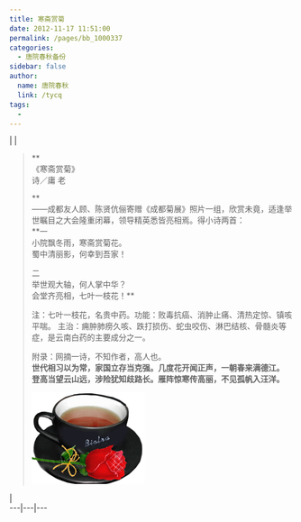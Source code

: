 ```yaml
---
title: 寒斋赏菊
date: 2012-11-17 11:51:00
permalink: /pages/bb_1000337
categories: 
  - 唐院春秋备份
sidebar: false
author: 
  name: 唐院春秋
  link: /tycq
tags: 
  - 
---
```


|  |

> **  
> 《寒斋赏菊》  
>  诗／庸 老  
>  
> **  
>  ——成都友人顾、陈贤伉俪寄赠《成都菊展》照片一组，欣赏未竟，适逢举世瞩目之大会隆重闭幕，领导精英悉皆亮相焉。得小诗两首：  
> **一  
>  小院飘冬雨，寒斋赏菊花。  
> 蜀中清丽影，何幸到吾家！  
>  
> 二  
> 举世观大轴，何人掌中华？  
> 会堂齐亮相，七叶一枝花！**  
>  
>  注：七叶一枝花，名贵中药。功能：败毒抗癌、消肿止痛、清热定惊、镇咳平喘。
> 主治：痈肿肺痨久咳、跌打损伤、蛇虫咬伤、淋巴结核、骨髓炎等症，是云南白药的主要成分之一。  
>  
>  
> 附录：网摘一诗，不知作者，高人也。  
>  **世代相习以为常，家国立存当克强。几度花开闻正声，一朝春来满德江。  
>  登高当望云山远，涉险犹知歧路长。雁阵惊寒传高丽，不见孤帆入汪洋。**  
>  
>
>
>
> ![](/pic/img.bimg.126.net_photo_XY3I4VImYP7p5zMhAgMSvg==_5121437201250838217.jpg)  
>  
>  
>

|  
---|---|---